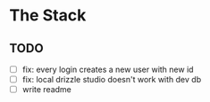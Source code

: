 # The Stack

## TODO

- [ ] fix: every login creates a new user with new id
- [ ] fix: local drizzle studio doesn't work with dev db
- [ ] write readme
